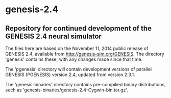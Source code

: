 genesis-2.4
===========

Repository for continued development of the GENESIS 2.4 neural simulator
------------------------------------------------------------------------

The files here are based on the November 11, 2014 public release of
GENESIS 2.4, available from http://genesis-sim.org/GENESIS. The directory
'genesis' contains these, with any changes made since that time.

The 'pgenesis' directory will contain development versions of parallel
GENESIS (PGENESIS) version 2.4, updated from version 2.3.1.

The 'genesis-binaries' directory contains pre-compilied binary
distributions, such as 'genesis-binaries/genesis-2.4-Cygwin-bin.tar.gz'.





